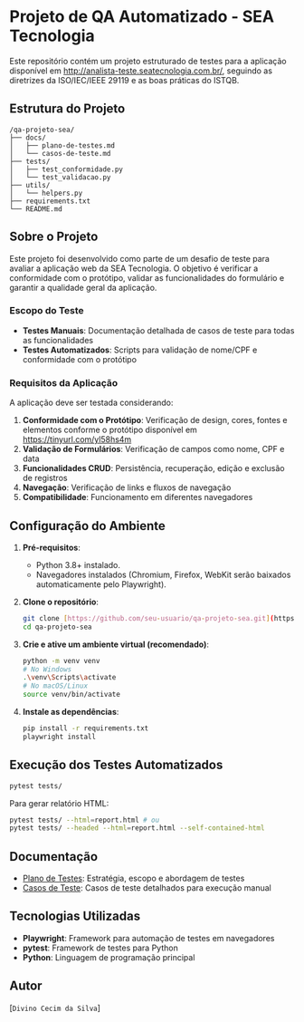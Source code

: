 # Projeto de QA Automatizado - SEA Tecnologia

Este repositório contém um projeto estruturado de testes para a aplicação disponível em http://analista-teste.seatecnologia.com.br/, seguindo as diretrizes da ISO/IEC/IEEE 29119 e as boas práticas do ISTQB.

## Estrutura do Projeto

```
/qa-projeto-sea/
├── docs/
│   ├── plano-de-testes.md
│   └── casos-de-teste.md
├── tests/
│   ├── test_conformidade.py
│   └── test_validacao.py
├── utils/
│   └── helpers.py
├── requirements.txt
└── README.md
```

## Sobre o Projeto

Este projeto foi desenvolvido como parte de um desafio de teste para avaliar a aplicação web da SEA Tecnologia. O objetivo é verificar a conformidade com o protótipo, validar as funcionalidades do formulário e garantir a qualidade geral da aplicação.

### Escopo do Teste

- **Testes Manuais**: Documentação detalhada de casos de teste para todas as funcionalidades
- **Testes Automatizados**: Scripts para validação de nome/CPF e conformidade com o protótipo

### Requisitos da Aplicação

A aplicação deve ser testada considerando:

1. **Conformidade com o Protótipo**: Verificação de design, cores, fontes e elementos conforme o protótipo disponível em https://tinyurl.com/yl58hs4m
2. **Validação de Formulários**: Verificação de campos como nome, CPF e data
3. **Funcionalidades CRUD**: Persistência, recuperação, edição e exclusão de registros
4. **Navegação**: Verificação de links e fluxos de navegação
5. **Compatibilidade**: Funcionamento em diferentes navegadores

## Configuração do Ambiente

1.  **Pré-requisitos**:
    * Python 3.8+ instalado.
    * Navegadores instalados (Chromium, Firefox, WebKit serão baixados automaticamente pelo Playwright).

2.  **Clone o repositório**:
    ```bash
    git clone [https://github.com/seu-usuario/qa-projeto-sea.git](https://github.com/seu-usuario/qa-projeto-sea.git)
    cd qa-projeto-sea
    ```

3.  **Crie e ative um ambiente virtual (recomendado)**:
    ```bash
    python -m venv venv
    # No Windows
    .\venv\Scripts\activate
    # No macOS/Linux
    source venv/bin/activate
    ```

4.  **Instale as dependências**:
    ```bash
    pip install -r requirements.txt
    playwright install
    ```

## Execução dos Testes Automatizados

```bash
pytest tests/
```

Para gerar relatório HTML:
```bash
pytest tests/ --html=report.html # ou
pytest tests/ --headed --html=report.html --self-contained-html
```

## Documentação

- [Plano de Testes](docs/plano-de-testes.md): Estratégia, escopo e abordagem de testes
- [Casos de Teste](docs/casos-de-teste.md): Casos de teste detalhados para execução manual

## Tecnologias Utilizadas

- **Playwright**: Framework para automação de testes em navegadores
- **pytest**: Framework de testes para Python
- **Python**: Linguagem de programação principal

## Autor

[`Divino Cecim da Silva`]
